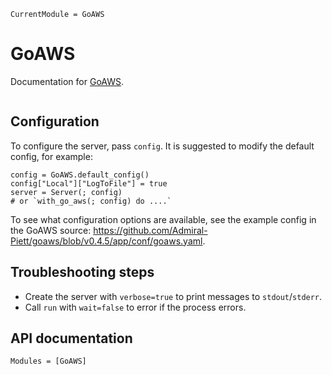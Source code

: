 ```@meta
CurrentModule = GoAWS
```

# GoAWS

Documentation for [GoAWS](https://github.com/ericphanson/GoAWS.jl).

```@index
```

## Configuration

To configure the server, pass `config`. It is suggested to modify the default config, for example:
```
config = GoAWS.default_config()
config["Local"]["LogToFile"] = true
server = Server(; config)
# or `with_go_aws(; config) do ....`
```

To see what configuration options are available, see the example config in the GoAWS source:
<https://github.com/Admiral-Piett/goaws/blob/v0.4.5/app/conf/goaws.yaml>.

## Troubleshooting steps

* Create the server with `verbose=true` to print messages to `stdout`/`stderr`.
* Call `run` with `wait=false` to error if the process errors.

## API documentation

```@autodocs
Modules = [GoAWS]
```
